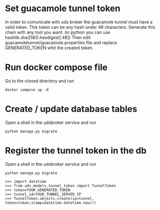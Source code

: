 # Set guacamole tunnel token 

In order to comunicate with uds broker the guacamole tunnel must have a valid token.
This token can be any hash under 48 characters.  Generate this chain with any tool you want.
(in python you can use hashlib.sha256().hexdigest[:48])
Then edit guacamoletunnel/guacamole.properties file and replace GENERATED_TOKEN whit the 
created token.

# Run docker compose file

Go to the cloned directory and run 
```
docker compose up -d
```

# Create / update database tables

Open a shell in the udsbroker service and run
```
python manage.py migrate
```

# Register the tunnel token in the db

Open a shell in the udsbroker service and run
```
python manage.py migrate

>>> import datetime
>>> from uds.models.tunnel_token import TunnelToken
>>> token=YOUR_GENERATED_TOKEN
>>> tunnel_id=YOUR_TUNNEL_SERVER_IP
>>> TunnelToken.objects.create(ip=tunnel, token=token,stamp=datetime.datetime.now())
```